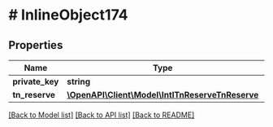 # # InlineObject174

## Properties

Name | Type | Description | Notes
------------ | ------------- | ------------- | -------------
**private_key** | **string** |  | [optional]
**tn_reserve** | [**\OpenAPI\Client\Model\IntlTnReserveTnReserve**](IntlTnReserveTnReserve.md) |  | [optional]

[[Back to Model list]](../../README.md#models) [[Back to API list]](../../README.md#endpoints) [[Back to README]](../../README.md)
